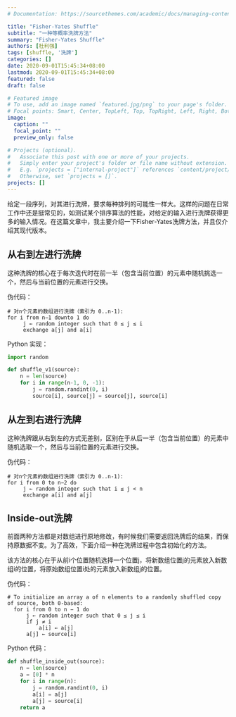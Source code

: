 ```yaml
---
# Documentation: https://sourcethemes.com/academic/docs/managing-content/

title: "Fisher-Yates Shuffle"
subtitle: "一种等概率洗牌方法"
summary: "Fisher-Yates Shuffle"
authors: [杜利强]
tags: [shuffle, '洗牌']
categories: []
date: 2020-09-01T15:45:34+08:00
lastmod: 2020-09-01T15:45:34+08:00
featured: false
draft: false

# Featured image
# To use, add an image named `featured.jpg/png` to your page's folder.
# Focal points: Smart, Center, TopLeft, Top, TopRight, Left, Right, BottomLeft, Bottom, BottomRight.
image:
  caption: ""
  focal_point: ""
  preview_only: false

# Projects (optional).
#   Associate this post with one or more of your projects.
#   Simply enter your project's folder or file name without extension.
#   E.g. `projects = ["internal-project"]` references `content/project/deep-learning/index.md`.
#   Otherwise, set `projects = []`.
projects: []
---
```

给定一段序列，对其进行洗牌，要求每种排列的可能性一样大。这样的问题在日常工作中还是挺常见的，如测试某个排序算法的性能，对给定的输入进行洗牌获得更多的输入情况。在这篇文章中，我主要介绍一下Fisher-Yates洗牌方法，并且仅介绍其现代版本。

## 从右到左进行洗牌

这种洗牌的核心在于每次迭代时在前一半（包含当前位置）的元素中随机挑选一个，然后与当前位置的元素进行交换。

伪代码：

```
# 对n个元素的数组进行洗牌（索引为 0..n-1):
for i from n−1 downto 1 do
     j ← random integer such that 0 ≤ j ≤ i
     exchange a[j] and a[i]
```

Python 实现：

```python
import random

def shuffle_v1(source):
	n = len(source)
	for i in range(n-1, 0, -1):
		j = random.randint(0, i)
		source[i], source[j] = source[j], source[i]
```

## 从左到右进行洗牌

这种洗牌跟从右到左的方式无差别，区别在于从后一半（包含当前位置）的元素中随机选取一个，然后与当前位置的元素进行交换。

伪代码：

```
# 对n个元素的数组进行洗牌（索引为 0..n-1):
for i from 0 to n−2 do
     j ← random integer such that i ≤ j < n
     exchange a[i] and a[j]
```

## Inside-out洗牌

前面两种方法都是对数组进行原地修改，有时候我们需要返回洗牌后的结果，而保持原数据不变。为了高效，下面介绍一种在洗牌过程中包含初始化的方法。

该方法的核心在于从前i个位置随机选择一个位置j，将新数组位置j的元素放入新数组i的位置，将原始数组位置i处的元素放入新数组j的位置。

伪代码：

```
# To initialize an array a of n elements to a randomly shuffled copy of source, both 0-based:
  for i from 0 to n − 1 do
      j ← random integer such that 0 ≤ j ≤ i
      if j ≠ i
          a[i] ← a[j]
      a[j] ← source[i]
```

Python 代码：

```python
def shuffle_inside_out(source):
	n = len(source)
	a = [0] * n
	for i in range(n):
		j = random.randint(0, i)
		a[i] = a[j]
		a[j] = source[i]
	return a
```